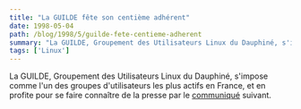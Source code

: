 ```yaml
---
title: "La GUILDE fête son centième adhérent"
date: 1998-05-04
path: /blog/1998/5/guilde-fete-centieme-adherent
summary: "La GUILDE, Groupement des Utilisateurs Linux du Dauphiné, s'impose comme l'un des groupes d'utilisateurs les plus actifs en France, et en profite pour se faire connaître de la presse par le communiqué suivant."
tags: ['Linux']
---
```


<P>La GUILDE, Groupement des Utilisateurs Linux du Dauphiné,
s'impose comme l'un des groupes d'utilisateurs les plus actifs en
France, et en profite pour se faire connaître de la presse par le
<A HREF="http://www.guilde.asso.fr/guilde/100eme.html">communiqué</A>
suivant.
</P>


